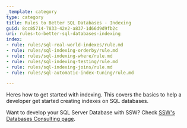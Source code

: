 ```yaml
---
_template: category
type: category
title: Rules to Better SQL Databases - Indexing
guid: 8cc85714-7833-42e2-a837-1d66d9d9fb2c
uri: rules-to-better-sql-databases-indexing
index:
- rule: rules/sql-real-world-indexes/rule.md
- rule: rules/sql-indexing-orderby/rule.md
- rule: rules/sql-indexing-where/rule.md
- rule: rules/sql-indexing-testing/rule.md
- rule: rules/sql-indexing-joins/rule.md
- rule: rules/sql-automatic-index-tuning/rule.md

---
```

Heres how to get started with indexing. This covers the basics to help a developer get started creating indexes on SQL databases.

Want to develop your SQL Server Database with SSW? Check [SSW's Databases Consulting page](https://www.ssw.com.au/consulting/database-development).
